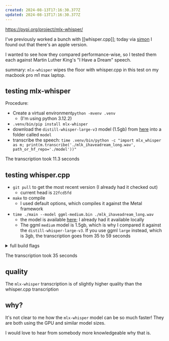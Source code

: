 ```yaml
---
created: 2024-08-13T17:16:30.377Z
updated: 2024-08-13T17:16:30.377Z
---
```

https://pypi.org/project/mlx-whisper/

I've previously worked a bunch with [[whisper.cpp]]; today via [simon](https://simonwillison.net/2024/Aug/13/mlx-whisper/) I found out that there's an apple version.

I wanted to see how they compared performance-wise, so I tested them each against Martin Luther King's "I Have a Dream" speech.

summary: `mlx-whisper` wipes the floor with whisper.cpp in this test on my macbook pro m1 max laptop.

## testing mlx-whisper

Procedure:

- Create a virtual environment`python -mvenv .venv`
	- (I'm using python 3.12.2)
- `.venv/bin/pip install mlx-whisper`
- download the `distill-whisper-large-v3` model (1.5gb) from [here](https://huggingface.co/mlx-community/distil-whisper-large-v3/tree/main) into a folder called `model`
- transcribe the speech: `time .venv/bin/python -c "import mlx_whisper as m; print(m.transcribe('./mlk_ihaveadream_long.wav', path_or_hf_repo='./model'))"`

The transcription took 11.3 seconds

## testing whisper.cpp

- `git pull` to get the most recent version (I already had it checked out)
	- current head is `22fcd5fd`
- `make` to compile
	- I used default options, which compiles it against the Metal framework
- `time ./main --model ggml-medium.bin ./mlk_ihaveadream_long.wav`
	- the model is available [here](https://huggingface.co/ggerganov/whisper.cpp/tree/main); I already had it available locally
	- The ggml `medium` model is 1.5gb, which is why I compared it against the `distill-whisper-large-v3`. If you use ggml `large` instead, which is 3gb, the transcription goes from 35 to 59 seconds

<details>
<summary>full build flags</summary>

```
I whisper.cpp build info: 
I UNAME_S:   Darwin
I UNAME_P:   arm
I UNAME_M:   arm64
I CFLAGS:    -Iggml/include -Iggml/src -Iinclude -Isrc -Iexamples -D_XOPEN_SOURCE=600 -D_DARWIN_C_SOURCE -DNDEBUG -DGGML_USE_ACCELERATE -DGGML_USE_BLAS -DACCELERATE_NEW_LAPACK -DACCELERATE_LAPACK_ILP64 -DGGML_USE_METAL -DGGML_METAL_EMBED_LIBRARY  -std=c11   -fPIC -O3 -Wall -Wextra -Wpedantic -Wcast-qual -Wno-unused-function -Wshadow -Wstrict-prototypes -Wpointer-arith -Wmissing-prototypes -Werror=implicit-int -Werror=implicit-function-declaration -pthread -Wunreachable-code-break -Wunreachable-code-return -Wdouble-promotion 
I CXXFLAGS:  -std=c++11 -fPIC -O3 -Wall -Wextra -Wpedantic -Wcast-qual -Wno-unused-function -Wmissing-declarations -Wmissing-noreturn -pthread   -Wunreachable-code-break -Wunreachable-code-return -Wmissing-prototypes -Wextra-semi -Iggml/include -Iggml/src -Iinclude -Isrc -Iexamples -D_XOPEN_SOURCE=600 -D_DARWIN_C_SOURCE -DNDEBUG -DGGML_USE_ACCELERATE -DGGML_USE_BLAS -DACCELERATE_NEW_LAPACK -DACCELERATE_LAPACK_ILP64 -DGGML_USE_METAL -DGGML_METAL_EMBED_LIBRARY 
I NVCCFLAGS: -std=c++11 -O3 
I LDFLAGS:   -framework Accelerate -framework Foundation -framework Metal -framework MetalKit 
I CC:        Apple clang version 15.0.0 (clang-1500.3.9.4)
I CXX:       Apple clang version 15.0.0 (clang-1500.3.9.4)
```

</details>

The transcription took 35 seconds

## quality

The `mlx-whisper` transcription is of slightly higher quality than the whisper.cpp transcription

## why?

It's not clear to me how the `mlx-whisper` model can be so much faster! They are both using the GPU and similar model sizes.

I would love to hear from somebody more knowledgeable why that is.